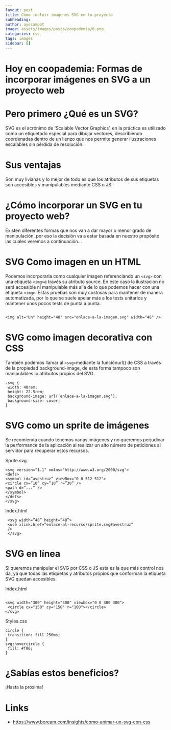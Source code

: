 ```yaml
---
layout: post
title: Cómo incluir imagenes SVG en tu proyecto
subheading: 
author: ayecampot
image: assets/images/posts/coopademia/0.png
categories: css
tags: images
sidebar: []
---
```

# Hoy en coopademia: Formas de incorporar imágenes en SVG a un proyecto web


# Pero primero ¿Qué es un SVG?

SVG es el acrónimo de ‘Scalable Vector Graphics’, en la práctica es utilizado como un etiquetado especial para dibujar vectores, describiendo coordenadas dentro de un lienzo​ que nos permite generar ilustraciones escalables sin pérdida de resolución.

# Sus ventajas

Son muy livianas y lo mejor de todo es que los atributos de sus etiquetas son accesibles y manipulables mediante CSS o JS.

# ¿Cómo incorporar un SVG en tu proyecto web?

Existen diferentes formas que nos van a dar mayor o menor grado de manipulación, por eso la decisión va a estar basada en nuestro propósito las cuales veremos a continuación…


# SVG Como imagen en un HTML 

Podemos incorporarla como cualquier imagen referenciando un ``` <svg> ```​ con una etiqueta ``` ​<img>​ ```a través su atributo source​. En este caso la ilustración no será accesible ni manipulable más allá de lo que podemos hacer con una etiqueta ```<img>```​.
Estas pruebas son muy costosas para mantener de manera automatizada, por lo que se suele apelar más a los tests unitarios y mantener unos pocos tests de punta a punta.

```

<img alt="Un" height="48" src="​enlace-a-la-imagen.svg​" width="48" />

```

# SVG como imagen decorativa con CSS

También podemos llamar al ``` <svg> ```mediante la función ​url() de CSS a través de la propiedad background-image, de esta forma  tampoco son manipulables lo atributos propios del SVG.

```
.svg ​{
 ​width: 40rem;
 ​height: 22.5rem;
 ​background-image​:​ url(‘enlace-a-la-imagen.svg’)​;
 ​background-size​:​ cover​;
}
```

# SVG como un sprite de imágenes

Se recomienda cuando tenemos varias imágenes y no queremos perjudicar la performance de la aplicación​ al realizar un alto número de peticiones al servidor para recuperar estos recursos.

Sprite.svg

```
<svg version="1.1" xmlns="http://www.w3.org/2000/svg"> 
<defs> 
<symbol ​id=”avestruz”​ viewBox="0 0 512 512"> 
<circle cx=”10” cy=”10” r=”30” /> 
<path d=”...” /> 
</symbol> 
</defs> 
</svg>

```

Index.html

```
 <svg width=”48” height=”48”>
 <use ​xlink:href=”enlace-al-recurso/sprite.svg#avestruz”
 />
 </svg>

 ```

 # SVG en línea

 Si queremos manipular el SVG por CSS o JS esta es la que más control nos da, ya que todas las etiquetas y atributos propios que conforman la etiqueta SVG quedan accesibles.

 Index.html

```

<svg width="300" height="300" viewbox="0 0 300 300">
 <circle cx="150" cy="150" r="100"></circle>
</svg>

```

Styles.css

```
circle​ ​{ ​
 transition​:​ fill 250ms​;
}
svg:hovercircle​ ​{ ​
 fill​:​ #f06​; 
} 
```

# ¿Sabías estos beneficios?

¡Hasta la próxima!

# Links

- https://www.boream.com/insights/como-animar-un-svg-con-css





